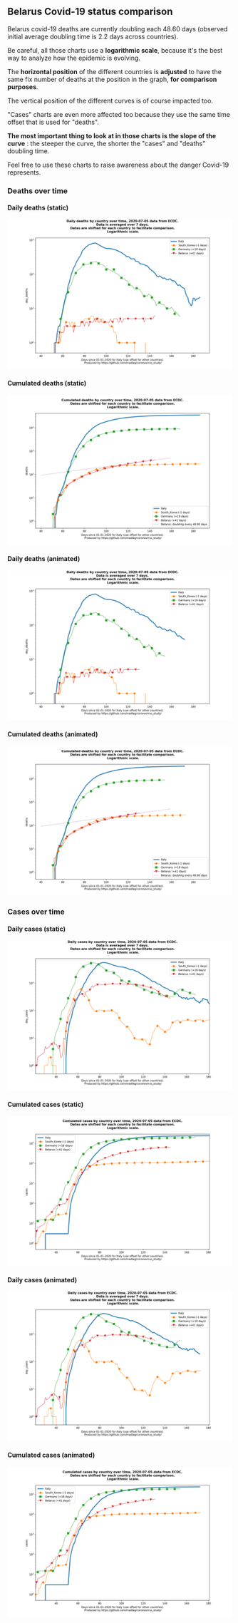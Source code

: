 ## Belarus Covid-19 status comparison 

Belarus covid-19 deaths are currently doubling each 48.60 days (observed initial average doubling time is 2.2 days across countries).



Be careful, all those charts use a **logarithmic scale**, because it's the best way to analyze how the epidemic is evolving.
 
The **horizontal position** of the different countries is **adjusted** to have the same fix number of deaths at the position in the graph, **for comparison purposes**.

The vertical position of the different curves is of course impacted too.

"Cases" charts are even more affected too because they use the same time offset that is used for "deaths".

**The most important thing to look at in those charts is the slope of the curve** : the steeper the curve, the shorter the "cases" and "deaths" doubling time.

Feel free to use these charts to raise awareness about the danger Covid-19 represents. 


 
### Deaths over time
 
#### Daily deaths (static)
![Belarus covid-19 daily deaths static chart](https://raw.githubusercontent.com/madlag/coronavirus_study/master/notebooks/graphs/2020-07-05/countries/Belarus/2020-07-05_Belarus_day_deaths.png "Belarus covid-19 day_deaths static chart")   
 
#### Cumulated deaths (static)
![Belarus covid-19 cumulated deaths static chart](https://raw.githubusercontent.com/madlag/coronavirus_study/master/notebooks/graphs/2020-07-05/countries/Belarus/2020-07-05_Belarus_deaths.png "Belarus covid-19 deaths static chart")   
 
#### Daily deaths (animated)
![Belarus covid-19 daily deaths animated chart](https://raw.githubusercontent.com/madlag/coronavirus_study/master/notebooks/graphs/2020-07-05/countries/Belarus/2020-07-05_Belarus_day_deaths.gif "Belarus covid-19 day_deaths animated chart")   
 
#### Cumulated deaths (animated)
![Belarus covid-19 cumulated deaths animated chart](https://raw.githubusercontent.com/madlag/coronavirus_study/master/notebooks/graphs/2020-07-05/countries/Belarus/2020-07-05_Belarus_deaths.gif "Belarus covid-19 deaths animated chart")   

 
### Cases over time
 
#### Daily cases (static)
![Belarus covid-19 daily cases static chart](https://raw.githubusercontent.com/madlag/coronavirus_study/master/notebooks/graphs/2020-07-05/countries/Belarus/2020-07-05_Belarus_day_cases.png "Belarus covid-19 day_cases static chart")   
 
#### Cumulated cases (static)
![Belarus covid-19 cumulated cases static chart](https://raw.githubusercontent.com/madlag/coronavirus_study/master/notebooks/graphs/2020-07-05/countries/Belarus/2020-07-05_Belarus_cases.png "Belarus covid-19 cases static chart")   
 
#### Daily cases (animated)
![Belarus covid-19 daily cases animated chart](https://raw.githubusercontent.com/madlag/coronavirus_study/master/notebooks/graphs/2020-07-05/countries/Belarus/2020-07-05_Belarus_day_cases.gif "Belarus covid-19 day_cases animated chart")   
 
#### Cumulated cases (animated)
![Belarus covid-19 cumulated cases animated chart](https://raw.githubusercontent.com/madlag/coronavirus_study/master/notebooks/graphs/2020-07-05/countries/Belarus/2020-07-05_Belarus_cases.gif "Belarus covid-19 cases animated chart")   

